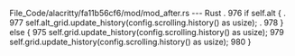File_Code/alacritty/fa11b56cf6/mod/mod_after.rs --- Rust
  .                                                                                                                                                          976         if self.alt {
  .                                                                                                                                                          977             self.alt_grid.update_history(config.scrolling.history() as usize);
  .                                                                                                                                                          978         } else {
975         self.grid.update_history(config.scrolling.history() as usize);                                                                                   979             self.grid.update_history(config.scrolling.history() as usize);
                                                                                                                                                             980         }

